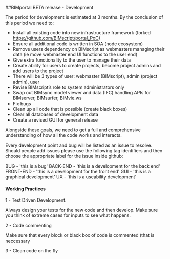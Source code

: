 ##BIMportal BETA release - Development

The period for development is estimated at 3 months. By the conclusion of this period we need to:

* Install all existing code into new infrastructure framework (forked https://github.com/BIMscript/portal_PoC)
* Ensure all additional code is written in SOA (node ecosystem)
* Remove users dependency on BIMscript as webmasters managing their data (ie move webmaster end UI functions to the user end)
* Give extra functionality to the user to manage their data
* Create ability for users to create projects, become project admins and add users to the project
* There will be 3 types of user: webmaster (BIMscript), admin (project admin), user
* Revise BIMscript’s role to system administrators only
* Swap out BIMsync model viewer and data (IFC) handling APIs for BIMserver, BIMsurfer, BIMvie.ws
* Fix bugs
* Clean up all code that is possible (create black boxes)
* Clear all databases of development data
* Create a revised GUI for general release

Alongside these goals, we need to get a full and comprehensive understanding of how all the code works and interacts. 

Every development point and bug will be listed as an issue to resolve. Should people add issues please use the following tag identifiers and then choose the appropriate label for the issue inside github:

BUG - 'this is a bug'
BACK-END - 'this is a development for the back end'
FRONT-END - 'this is a development for the front end'
GUI - 'this is a graphical development'
UX - 'this is a useability development'

#### Working Practices

1 - Test Driven Development.

Always design your tests for the new code and then develop. Make sure you think of extreme cases for inputs to see what happens.

2 - Code commenting

Make sure that every block or black box of code is commented (that is neccessary

3 - Clean code on the fly
